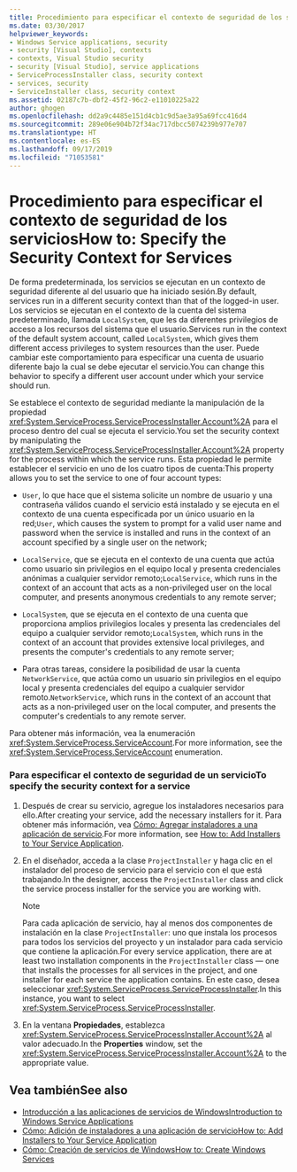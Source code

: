 ```yaml
---
title: Procedimiento para especificar el contexto de seguridad de los servicios
ms.date: 03/30/2017
helpviewer_keywords:
- Windows Service applications, security
- security [Visual Studio], contexts
- contexts, Visual Studio security
- security [Visual Studio], service applications
- ServiceProcessInstaller class, security context
- services, security
- ServiceInstaller class, security context
ms.assetid: 02187c7b-dbf2-45f2-96c2-e11010225a22
author: ghogen
ms.openlocfilehash: dd2a9c4485e151d4cb1c9d5ae3a95a69fcc416d4
ms.sourcegitcommit: 289e06e904b72f34ac717dbcc5074239b977e707
ms.translationtype: HT
ms.contentlocale: es-ES
ms.lasthandoff: 09/17/2019
ms.locfileid: "71053581"
---
```

# <a name="how-to-specify-the-security-context-for-services"></a><span data-ttu-id="8528f-102">Procedimiento para especificar el contexto de seguridad de los servicios</span><span class="sxs-lookup"><span data-stu-id="8528f-102">How to: Specify the Security Context for Services</span></span>
<span data-ttu-id="8528f-103">De forma predeterminada, los servicios se ejecutan en un contexto de seguridad diferente al del usuario que ha iniciado sesión.</span><span class="sxs-lookup"><span data-stu-id="8528f-103">By default, services run in a different security context than that of the logged-in user.</span></span> <span data-ttu-id="8528f-104">Los servicios se ejecutan en el contexto de la cuenta del sistema predeterminado, llamada `LocalSystem`, que les da diferentes privilegios de acceso a los recursos del sistema que el usuario.</span><span class="sxs-lookup"><span data-stu-id="8528f-104">Services run in the context of the default system account, called `LocalSystem`, which gives them different access privileges to system resources than the user.</span></span> <span data-ttu-id="8528f-105">Puede cambiar este comportamiento para especificar una cuenta de usuario diferente bajo la cual se debe ejecutar el servicio.</span><span class="sxs-lookup"><span data-stu-id="8528f-105">You can change this behavior to specify a different user account under which your service should run.</span></span>  
  
 <span data-ttu-id="8528f-106">Se establece el contexto de seguridad mediante la manipulación de la propiedad <xref:System.ServiceProcess.ServiceProcessInstaller.Account%2A> para el proceso dentro del cual se ejecuta el servicio.</span><span class="sxs-lookup"><span data-stu-id="8528f-106">You set the security context by manipulating the <xref:System.ServiceProcess.ServiceProcessInstaller.Account%2A> property for the process within which the service runs.</span></span> <span data-ttu-id="8528f-107">Esta propiedad le permite establecer el servicio en uno de los cuatro tipos de cuenta:</span><span class="sxs-lookup"><span data-stu-id="8528f-107">This property allows you to set the service to one of four account types:</span></span>  
  
- <span data-ttu-id="8528f-108">`User`, lo que hace que el sistema solicite un nombre de usuario y una contraseña válidos cuando el servicio está instalado y se ejecuta en el contexto de una cuenta especificada por un único usuario en la red;</span><span class="sxs-lookup"><span data-stu-id="8528f-108">`User`, which causes the system to prompt for a valid user name and password when the service is installed and runs in the context of an account specified by a single user on the network;</span></span>  
  
- <span data-ttu-id="8528f-109">`LocalService`, que se ejecuta en el contexto de una cuenta que actúa como usuario sin privilegios en el equipo local y presenta credenciales anónimas a cualquier servidor remoto;</span><span class="sxs-lookup"><span data-stu-id="8528f-109">`LocalService`, which runs in the context of an account that acts as a non-privileged user on the local computer, and presents anonymous credentials to any remote server;</span></span>  
  
- <span data-ttu-id="8528f-110">`LocalSystem`, que se ejecuta en el contexto de una cuenta que proporciona amplios privilegios locales y presenta las credenciales del equipo a cualquier servidor remoto;</span><span class="sxs-lookup"><span data-stu-id="8528f-110">`LocalSystem`, which runs in the context of an account that provides extensive local privileges, and presents the computer's credentials to any remote server;</span></span>  
  
- <span data-ttu-id="8528f-111">Para otras tareas, considere la posibilidad de usar la cuenta `NetworkService`, que actúa como un usuario sin privilegios en el equipo local y presenta credenciales del equipo a cualquier servidor remoto.</span><span class="sxs-lookup"><span data-stu-id="8528f-111">`NetworkService`, which runs in the context of an account that acts as a non-privileged user on the local computer, and presents the computer's credentials to any remote server.</span></span>  
  
 <span data-ttu-id="8528f-112">Para obtener más información, vea la enumeración <xref:System.ServiceProcess.ServiceAccount>.</span><span class="sxs-lookup"><span data-stu-id="8528f-112">For more information, see the <xref:System.ServiceProcess.ServiceAccount> enumeration.</span></span>  
  
### <a name="to-specify-the-security-context-for-a-service"></a><span data-ttu-id="8528f-113">Para especificar el contexto de seguridad de un servicio</span><span class="sxs-lookup"><span data-stu-id="8528f-113">To specify the security context for a service</span></span>  
  
1. <span data-ttu-id="8528f-114">Después de crear su servicio, agregue los instaladores necesarios para ello.</span><span class="sxs-lookup"><span data-stu-id="8528f-114">After creating your service, add the necessary installers for it.</span></span> <span data-ttu-id="8528f-115">Para obtener más información, vea [Cómo: Agregar instaladores a una aplicación de servicio](how-to-add-installers-to-your-service-application.md).</span><span class="sxs-lookup"><span data-stu-id="8528f-115">For more information, see [How to: Add Installers to Your Service Application](how-to-add-installers-to-your-service-application.md).</span></span>  
  
2. <span data-ttu-id="8528f-116">En el diseñador, acceda a la clase `ProjectInstaller` y haga clic en el instalador del proceso de servicio para el servicio con el que está trabajando.</span><span class="sxs-lookup"><span data-stu-id="8528f-116">In the designer, access the `ProjectInstaller` class and click the service process installer for the service you are working with.</span></span>  
  
    > [!NOTE]
    > <span data-ttu-id="8528f-117">Para cada aplicación de servicio, hay al menos dos componentes de instalación en la clase `ProjectInstaller`: uno que instala los procesos para todos los servicios del proyecto y un instalador para cada servicio que contiene la aplicación.</span><span class="sxs-lookup"><span data-stu-id="8528f-117">For every service application, there are at least two installation components in the `ProjectInstaller` class — one that installs the processes for all services in the project, and one installer for each service the application contains.</span></span> <span data-ttu-id="8528f-118">En este caso, desea seleccionar <xref:System.ServiceProcess.ServiceProcessInstaller>.</span><span class="sxs-lookup"><span data-stu-id="8528f-118">In this instance, you want to select <xref:System.ServiceProcess.ServiceProcessInstaller>.</span></span>  
  
3. <span data-ttu-id="8528f-119">En la ventana **Propiedades**, establezca <xref:System.ServiceProcess.ServiceProcessInstaller.Account%2A> al valor adecuado.</span><span class="sxs-lookup"><span data-stu-id="8528f-119">In the **Properties** window, set the <xref:System.ServiceProcess.ServiceProcessInstaller.Account%2A> to the appropriate value.</span></span>  
  
## <a name="see-also"></a><span data-ttu-id="8528f-120">Vea también</span><span class="sxs-lookup"><span data-stu-id="8528f-120">See also</span></span>

- [<span data-ttu-id="8528f-121">Introducción a las aplicaciones de servicios de Windows</span><span class="sxs-lookup"><span data-stu-id="8528f-121">Introduction to Windows Service Applications</span></span>](introduction-to-windows-service-applications.md)
- [<span data-ttu-id="8528f-122">Cómo: Adición de instaladores a una aplicación de servicio</span><span class="sxs-lookup"><span data-stu-id="8528f-122">How to: Add Installers to Your Service Application</span></span>](how-to-add-installers-to-your-service-application.md)
- [<span data-ttu-id="8528f-123">Cómo: Creación de servicios de Windows</span><span class="sxs-lookup"><span data-stu-id="8528f-123">How to: Create Windows Services</span></span>](how-to-create-windows-services.md)
